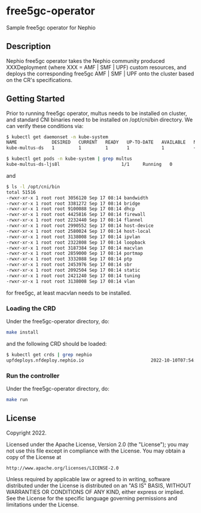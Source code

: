 # free5gc-operator
Sample free5gc operator for Nephio

## Description
Nephio free5gc operator takes the Nephio community produced XXXDeployment (where XXX = AMF | SMF | UPF) custom resources, and deploys the corresponding free5gc AMF | SMF | UPF onto the cluster based on the CR's specifications.

## Getting Started
Prior to running free5gc operator, multus needs to be installed on cluster, and standard CNI binaries need to be installed on /opt/cni/bin directory. We can verify these conditions via:

```sh
$ kubectl get daemonset -n kube-system
NAME             DESIRED   CURRENT   READY   UP-TO-DATE   AVAILABLE   NODE SELECTOR            AGE
kube-multus-ds   1         1         1       1            1           <none>                   23d

$ kubectl get pods -n kube-system | grep multus
kube-multus-ds-ljs8l                       1/1     Running   0          23d
```

and 

```sh
$ ls -l /opt/cni/bin
total 51516
-rwxr-xr-x 1 root root 3056120 Sep 17 08:14 bandwidth
-rwxr-xr-x 1 root root 3381272 Sep 17 08:14 bridge
-rwxr-xr-x 1 root root 9100088 Sep 17 08:14 dhcp
-rwxr-xr-x 1 root root 4425816 Sep 17 08:14 firewall
-rwxr-xr-x 1 root root 2232440 Sep 17 08:14 flannel
-rwxr-xr-x 1 root root 2990552 Sep 17 08:14 host-device
-rwxr-xr-x 1 root root 2580024 Sep 17 08:14 host-local
-rwxr-xr-x 1 root root 3138008 Sep 17 08:14 ipvlan
-rwxr-xr-x 1 root root 2322808 Sep 17 08:14 loopback
-rwxr-xr-x 1 root root 3187384 Sep 17 08:14 macvlan
-rwxr-xr-x 1 root root 2859000 Sep 17 08:14 portmap
-rwxr-xr-x 1 root root 3332088 Sep 17 08:14 ptp
-rwxr-xr-x 1 root root 2453976 Sep 17 08:14 sbr
-rwxr-xr-x 1 root root 2092504 Sep 17 08:14 static
-rwxr-xr-x 1 root root 2421240 Sep 17 08:14 tuning
-rwxr-xr-x 1 root root 3138008 Sep 17 08:14 vlan
```

for free5gc, at least macvlan needs to be installed.

### Loading the CRD
Under the free5gc-operator directory, do:

```sh
make install
```

and the following CRD should be loaded:

```sh
$ kubectl get crds | grep nephio
upfdeploys.nfdeploy.nephio.io                         2022-10-10T07:54:28Z
```

### Run the controller

Under the free5gc-operator directory, do:

```sh
make run
```

## License

Copyright 2022.

Licensed under the Apache License, Version 2.0 (the "License");
you may not use this file except in compliance with the License.
You may obtain a copy of the License at

    http://www.apache.org/licenses/LICENSE-2.0

Unless required by applicable law or agreed to in writing, software
distributed under the License is distributed on an "AS IS" BASIS,
WITHOUT WARRANTIES OR CONDITIONS OF ANY KIND, either express or implied.
See the License for the specific language governing permissions and
limitations under the License.

